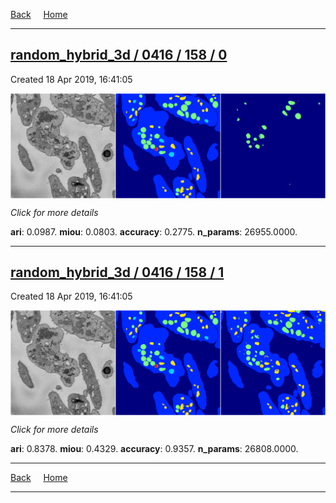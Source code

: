 
[Back](..)&nbsp;&nbsp;&nbsp;&nbsp;&nbsp;[Home](https://leapmanlab.github.io/snapshots)

---

<div class="summary"><a href="0"><h2>random_hybrid_3d / 0416 / 158 / 0</h2></a><p>Created 18 Apr 2019, 16:41:05
</p><a href="0"><img src="0/media/summary.png" align="center"></a><p>
<i>Click for more details</i>
</p></div>

**ari**: 0.0987. **miou**: 0.0803. **accuracy**: 0.2775. **n_params**: 26955.0000. 

---

<div class="summary"><a href="1"><h2>random_hybrid_3d / 0416 / 158 / 1</h2></a><p>Created 18 Apr 2019, 16:41:05
</p><a href="1"><img src="1/media/summary.png" align="center"></a><p>
<i>Click for more details</i>
</p></div>

**ari**: 0.8378. **miou**: 0.4329. **accuracy**: 0.9357. **n_params**: 26808.0000. 

---

[Back](..)&nbsp;&nbsp;&nbsp;&nbsp;&nbsp;[Home](https://leapmanlab.github.io/snapshots)

---